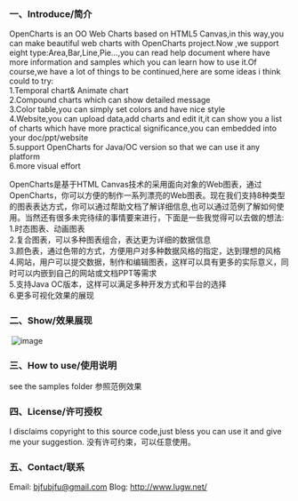 ### 一、Introduce/简介

OpenCharts is an OO Web Charts based on HTML5 Canvas,in this way,you can make beautiful web charts with OpenCharts project.Now ,we support eight type:Area,Bar,Line,Pie…,you can read help document where have more information and samples which you can learn how to use it.Of course,we have a lot of things to be continued,here are some ideas i think could to try:  
1.Temporal chart& Animate chart  
2.Compound charts which can show detailed message  
3.Color table,you can simply set colors and have nice style  
4.Website,you can upload data,add charts and edit it,it can show you a list of charts which have more practical significance,you can embedded into your doc/ppt/website  
5.support OpenCharts for Java/OC version so that we can use it any platform  
6.more visual effort  

OpenCharts是基于HTML Canvas技术的采用面向对象的Web图表，通过OpenCharts，你可以方便的制作一系列漂亮的Web图表。现在我们支持8种类型的图表表达方式，你可以通过帮助文档了解详细信息,也可以通过范例了解如何使用。当然还有很多未完待续的事情要来进行，下面是一些我觉得可以去做的想法:  
1.时态图表、动画图表  
2.复合图表，可以多种图表组合，表达更为详细的数据信息  
3.颜色表，通过色带的方式，方便用户对多种数据风格的指定，达到理想的风格  
4.网站，用户可以提交数据，制作和编辑图表，这样可以具有更多的实际意义，同时可以内嵌到自己的网站或文档PPT等需求  
5.支持Java OC版本，这样可以满足多种开发方式和平台的选择  
6.更多可视化效果的展现  

### 二、Show/效果展现

 ![image](https://github.com/pasu/OpenCharts/raw/master/images/show.png)

### 三、How to use/使用说明

see the samples folder
参照范例效果

### 四、License/许可授权

I disclaims copyright to this source code,just bless you can use it and give me your suggestion.
没有许可约束，可以任意使用。

### 五、Contact/联系

Email: bjfubjfu@gmail.com
Blog:   http://www.lugw.net/
